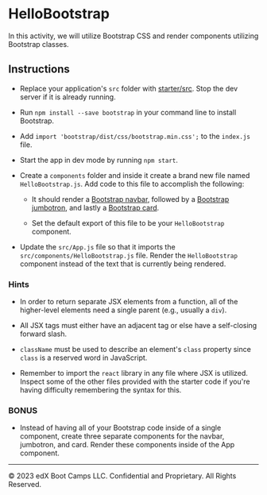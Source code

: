 # HelloBootstrap

In this activity, we will utilize Bootstrap CSS and render components utilizing Bootstrap classes.

## Instructions

* Replace your application's `src` folder with [starter/src](starter/src). Stop the dev server if it is already running. 

* Run `npm install --save bootstrap` in your command line to install Bootstrap.

* Add `import 'bootstrap/dist/css/bootstrap.min.css';` to the `index.js` file.

* Start the app in dev mode by running `npm start`.

* Create a `components` folder and inside it create a brand new file named `HelloBootstrap.js`. Add code to this file to accomplish the following:

  * It should render a [Bootstrap navbar](https://getbootstrap.com/docs/4.0/components/navbar/), followed by a [Bootstrap jumbotron](https://getbootstrap.com/docs/4.0/components/jumbotron/), and lastly a [Bootstrap card](https://getbootstrap.com/docs/4.0/components/card/).

  * Set the default export of this file to be your `HelloBootstrap` component.

* Update the `src/App.js` file so that it imports the `src/components/HelloBootstrap.js` file. Render the `HelloBootstrap` component instead of the text that is currently being rendered.

### Hints

* In order to return separate JSX elements from a function, all of the higher-level elements need a single parent (e.g., usually a `div`).

* All JSX tags must either have an adjacent tag or else have a self-closing forward slash.

* `className` must be used to describe an element's `class` property since `class` is a reserved word in JavaScript.

* Remember to import the `react` library in any file where JSX is utilized. Inspect some of the other files provided with the starter code if you're having difficulty remembering the syntax for this.

### BONUS

* Instead of having all of your Bootstrap code inside of a single component, create three separate components for the navbar, jumbotron, and card. Render these components inside of the App component.

---

© 2023 edX Boot Camps LLC. Confidential and Proprietary. All Rights Reserved.
